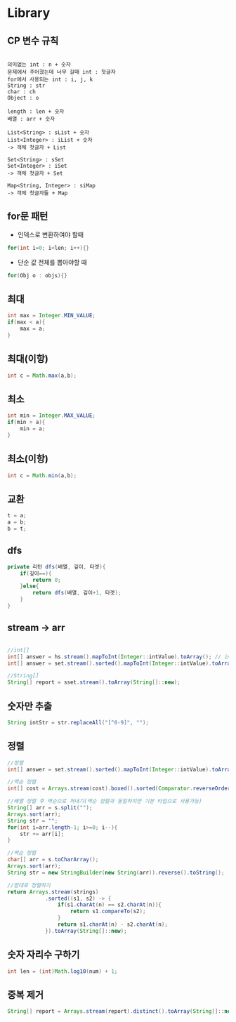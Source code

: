 #   Library

##  CP 변수 규칙
```

의미없는 int : n + 숫자
문제에서 주어졌는데 너무 길때 int : 첫글자
for에서 사용되는 int : i, j, k
String : str
char : ch
Object : o

length : len + 숫자
배열 : arr + 숫자

List<String> : sList + 숫자
List<Integer> : iList + 숫자
-> 객체 첫글자 + List

Set<String> : sSet
Set<Integer> : iSet
-> 객체 첫글자 + Set

Map<String, Integer> : siMap
-> 객체 첫글자들 + Map

```

##  for문 패턴
-   인덱스로 변환하여야 할때
```java
for(int i=0; i<len; i++){}
```
-   단순 값 전체를 뽑아야할 때
```java
for(Obj o : objs){}
```

##  최대
```java
int max = Integer.MIN_VALUE;
if(max < a){
    max = a;
}
```

##  최대(이항)
```java
int c = Math.max(a,b);
```

##  최소
```java
int min = Integer.MAX_VALUE;
if(min > a){
    min = a;
}
```
##  최소(이항)
```java
int c = Math.min(a,b);
```

##  교환
```java
t = a;
a = b;
b = t;
```

##  dfs
```java
private 리턴 dfs(배열, 깊이, 타겟){
    if(깊이==){
        return 0;
    }else{
        return dfs(배열, 깊이+1, 타겟);
    }
}
```

##  stream -> arr
```java

//int[]
int[] answer = hs.stream().mapToInt(Integer::intValue).toArray(); // int[]만 특별히 toArray() 그대로 사용할 수 있다.
int[] answer = set.stream().sorted().mapToInt(Integer::intValue).toArray(); //정렬 추가

//String[]
String[] report = sset.stream().toArray(String[]::new);
```

##  숫자만 추출
```java
String intStr = str.replaceAll("[^0-9]", "");
```

##  정렬
```java
//정렬
int[] answer = set.stream().sorted().mapToInt(Integer::intValue).toArray();

//역순 정렬
int[] cost = Arrays.stream(cost).boxed().sorted(Comparator.reverseOrder()).mapToInt(Integer::intValue).toArray();

//배열 정렬 후 역순으로 꺼내기(역순 정렬과 동일하지만 기본 타입으로 사용가능)
String[] arr = s.split("");
Arrays.sort(arr);
String str = "";
for(int i=arr.length-1; i>=0; i--){
    str += arr[i];
}

//역순 정렬
char[] arr = s.toCharArray();
Arrays.sort(arr);
String str = new StringBuilder(new String(arr)).reverse().toString();

//맘대로 정렬하기
return Arrays.stream(strings)
            .sorted((s1, s2) -> {
                if(s1.charAt(n) == s2.charAt(n)){
                    return s1.compareTo(s2);
                }
                return s1.charAt(n) - s2.charAt(n);
            }).toArray(String[]::new);

```

##  숫자 자리수 구하기
```java
int len = (int)Math.log10(num) + 1;
```

##  중복 제거
```java
String[] report = Arrays.stream(report).distinct().toArray(String[]::new);
```
